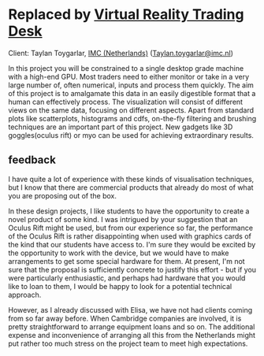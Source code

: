 # Replaced by [Virtual Reality Trading Desk](Virtual_Reality_Trading_Desk "wikilink")

Client: Taylan Toygarlar, [IMC
(Netherlands)](IMC_(Netherlands) "wikilink") (Taylan.toygarlar@imc.nl)

In this project you will be constrained to a single desktop grade
machine with a high-end GPU. Most traders need to either monitor or take
in a very large number of, often numerical, inputs and process them
quickly. The aim of this project is to amalgamate this data in an easily
digestible format that a human can effectively process. The
visualization will consist of different views on the same data, focusing
on different aspects. Apart from standard plots like scatterplots,
histograms and cdfs, on-the-fly filtering and brushing techniques are an
important part of this project. New gadgets like 3D goggles(oculus rift)
or myo can be used for achieving extraordinary results.

## feedback

I have quite a lot of experience with these kinds of visualisation
techniques, but I know that there are commercial products that already
do most of what you are proposing out of the box.

In these design projects, I like students to have the opportunity to
create a novel product of some kind. I was intrigued by your suggestion
that an Oculus Rift might be used, but from our experience so far, the
performance of the Oculus Rift is rather disappointing when used with
graphics cards of the kind that our students have access to. I'm sure
they would be excited by the opportunity to work with the device, but we
would have to make arrangements to get some special hardware for them.
At present, I'm not sure that the proposal is sufficiently concrete to
justify this effort - but if you were particularly enthusiastic, and
perhaps had hardware that you would like to loan to them, I would be
happy to look for a potential technical approach.

However, as I already discussed with Elisa, we have not had clients
coming from so far away before. When Cambridge companies are involved,
it is pretty straightforward to arrange equipment loans and so on. The
additional expense and inconvenience of arranging all this from the
Netherlands might put rather too much stress on the project team to meet
high expectations.